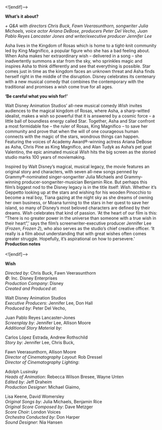 


<![endif]-->

**What’s it about?**

_+ Q&A with directors Chris Buck, Fawn Veerasunthorn, songwriter Julia Michaels, voice actor Ariana DeBose, producers Peter Del Vecho, Juan Pablo Reyes Lancaster Jones and writer/executive producer Jennifer Lee_

Asha lives in the Kingdom of Rosas which is home to a tight-knit community led by King Magnifico, a popular figure who she has a bad feeling about. When Asha makes her extraordinary wish – delivered in a song – she inadvertently summons a star from the sky, who sprinkles magic and inspires Asha to think differently and see that everything is possible. Star comes just in time as the kingdom faces an unknown threat and Asha finds herself right in the middle of the disruption. Disney celebrates its centenary with a new musical comedy that combines the contemporary with the traditional and promises a wish come true for all ages.

**‘Be careful what you wish for!’**

Walt Disney Animation Studios’ all-new musical comedy _Wish_ invites audiences to the magical kingdom of Rosas, where Asha, a sharp-witted idealist, makes a wish so powerful that it is answered by a cosmic force – a little ball of boundless energy called Star. Together, Asha and Star confront a most formidable foe – the ruler of Rosas, King Magnifico – to save her community and prove that when the will of one courageous human connects with the magic of the stars, wondrous things can happen. Featuring the voices of Academy Award®-winning actress Ariana DeBose as Asha, Chris Pine as King Magnifico, and Alan Tudyk as Asha’s pet goat Valentino, the epic animated musical _Wish_  hits the big screen as the storied studio marks 100 years of moviemaking.

Inspired by Walt Disney’s magical, musical legacy, the movie features an original story and characters, with seven all-new songs penned by Grammy®-nominated singer-songwriter Julia Michaels and Grammy-winning producer-songwriter-musician Benjamin Rice. But perhaps this film’s biggest nod to the Disney legacy is in the title itself: _Wish_. Whether it’s Geppetto looking up at the stars and wishing for his wooden Pinocchio to become a real boy, Tiana gazing at the night sky as she dreams of owning her own business, or Moana turning to the stars in her quest to save her island, so many of Disney’s most beloved characters are defined by their dreams. _Wish_ celebrates that kind of passion. ‘At the heart of our film is this: “There is no greater power in the universe than someone with a true wish in their heart”,’ says the film’s screenwriter-executive producer Jennifer Lee (_Frozen_,  _Frozen 2_), who also serves as the studio’s chief creative officer. ‘It really is a film about understanding that with great wishes often comes greater struggle. Hopefully, it’s aspirational on how to persevere.’  
**Production notes**  
<br>
<![endif]-->

**Wish**

_Directed by_: Chris Buck, Fawn Veerasunthorn  
_©_: Inc. Disney Enterprises  
_Production Company_: Disney  
_Created and Produced at_:

Walt Disney Animation Studios  
_Executive Producers_: Jennifer Lee, Don Hall  
_Produced by_: Peter Del Vecho,

Juan Pablo Reyes Lancaster-Jones  
_Screenplay by_: Jennifer Lee, Allison Moore  
_Additional Story Material by_:

Carlos López Estrada, Andrew Rothschild  
_Story by_: Jennifer Lee, Chris Buck,

Fawn Veerasunthorn, Allison Moore  
_Director of Cinematography Layout_: Rob Dressel  
_Director of Cinematography Lighting_:

Adolph Lusinsky  
_Heads of Animation_: Rebecca Wilson Bresee, Wayne Unten  
_Edited by_: Jeff Draheim  
_Production Designer_: Michael Giaimo,

Lisa Keene, David Womersley  
_Original Songs by_: Julia Michaels, Benjamin Rice  
_Original Score Composed by_: Dave Metzger  
_Score Choir_: London Voices  
_Orchestra Conducted by_: Don Harper  
_Sound Designer_: Nia Hansen
<!--stackedit_data:
eyJoaXN0b3J5IjpbMjUzNzE4MjUyXX0=
-->